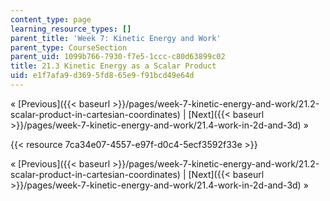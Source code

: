 ```yaml
---
content_type: page
learning_resource_types: []
parent_title: 'Week 7: Kinetic Energy and Work'
parent_type: CourseSection
parent_uid: 1099b766-7930-f7e5-1ccc-c80d63899c02
title: 21.3 Kinetic Energy as a Scalar Product
uid: e1f7afa9-d369-5fd8-65e9-f91bcd49e64d
---
```


« [Previous]({{< baseurl >}}/pages/week-7-kinetic-energy-and-work/21.2-scalar-product-in-cartesian-coordinates) | [Next]({{< baseurl >}}/pages/week-7-kinetic-energy-and-work/21.4-work-in-2d-and-3d) »

{{< resource 7ca34e07-4557-e97f-d0c4-5ecf3592f33e >}}

« [Previous]({{< baseurl >}}/pages/week-7-kinetic-energy-and-work/21.2-scalar-product-in-cartesian-coordinates) | [Next]({{< baseurl >}}/pages/week-7-kinetic-energy-and-work/21.4-work-in-2d-and-3d) »